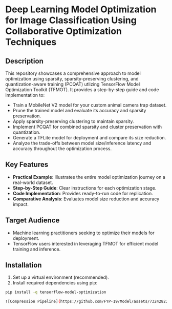 # Deep Learning Model Optimization for Image Classification Using Collaborative Optimization Techniques 

## Description

This repository showcases a comprehensive approach to model optimization using sparsity, sparsity-preserving clustering, and quantization-aware training (PCQAT) utlizing TensorFlow Model Optimization Toolkit (TFMOT). It provides a step-by-step guide and code implementation to:

- Train a MobileNet V2 model for your custom animal camera trap dataset.
- Prune the trained model and evaluate its accuracy and sparsity preservation.
- Apply sparsity-preserving clustering to maintain sparsity.
- Implement PCQAT for combined sparsity and cluster preservation with quantization.
- Generate a TFLite model for deployment and compare its size reduction.
- Analyze the trade-offs between model size/inference latency and accuracy throughout the optimization process.

## Key Features

- **Practical Example**: Illustrates the entire model optimization journey on a real-world dataset.
- **Step-by-Step Guide**: Clear instructions for each optimization stage.
- **Code Implementation**: Provides ready-to-run code for replication.
- **Comparative Analysis**: Evaluates model size reduction and accuracy impact.

## Target Audience

- Machine learning practitioners seeking to optimize their models for deployment.
- TensorFlow users interested in leveraging TFMOT for efficient model training and inference.

## Installation

1. Set up a virtual environment (recommended).
2. Install required dependencies using pip:

```bash
pip install -q tensorflow-model-optimization

![Compression Pipeline](https://github.com/FYP-19/Model/assets/73242822/cdcafe13-effd-43b2-ba19-ec4d5fff3b0f)


